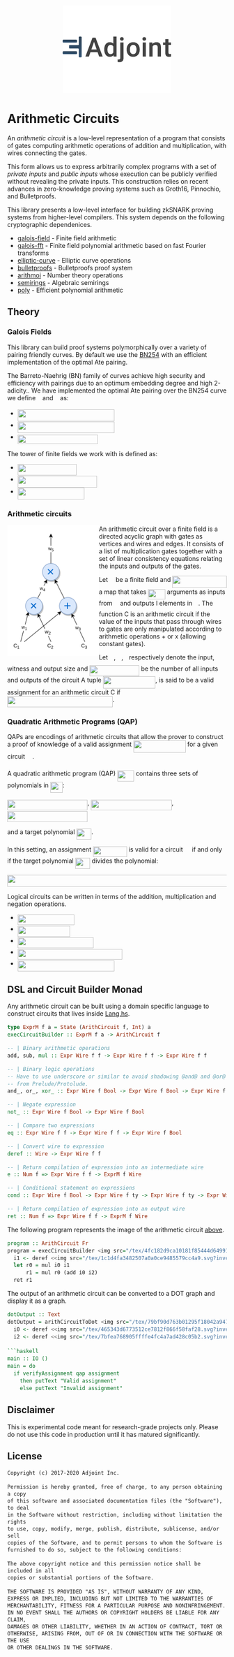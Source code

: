 <p align="center">
<a href="https://www.adjoint.io">
  <img width="250" src="./.assets/adjoint.png" alt="Adjoint Logo" />
</a>
</p>

# Arithmetic Circuits

An *arithmetic circuit* is a low-level representation of a program that consists
of gates computing arithmetic operations of addition and multiplication, with
wires connecting the gates.

This form allows us to express arbitrarily complex programs with a set of
*private inputs* and *public inputs* whose execution can be publicly verified
without revealing the private inputs. This construction relies on recent
advances in zero-knowledge proving systems such as Groth16, Pinnochio, and
Bulletproofs.

This library presents a low-level interface for building zkSNARK proving systems
from higher-level compilers. This system depends on the following cryptographic
dependenices.

* [galois-field](https://www.github.com/adjoint-io/galois-field) - Finite field
  arithmetic
* [galois-fft](https://www.github.com/adjoint-io/galois-fft) - Finite field
  polynomial arithmetic based on fast Fourier transforms
* [elliptic-curve](https://www.github.com/adjoint-io/elliptic-curve) - Elliptic
  curve operations
* [bulletproofs](https://www.github.com/adjoint-io/bulletproofs) - Bulletproofs
  proof system
* [arithmoi](https://www.github.com/adjoint-io/arithmoi) - Number theory
  operations
* [semirings](https://www.github.com/adjoint-io/semirings) - Algebraic semirings
* [poly](https://www.github.com/adjoint-io/poly) - Efficient polynomial
  arithmetic

## Theory

### Galois Fields

This library can build proof systems polymorphically over a variety of pairing
friendly curves. By default we use the [BN254](https://github.com/adjoint-io/elliptic-curve/blob/master/src/Data/Curve/Weierstrass/BN254.hs)
with an efficient implementation of the optimal Ate pairing.

The Barreto-Naehrig (BN) family of curves achieve high security and efficiency
with pairings due to an optimum embedding degree and high 2-adicity.. We have
implemented the optimal Ate pairing over the BN254 curve we define <img src="/tex/d5c18a8ca1894fd3a7d25f242cbe8890.svg?invert_in_darkmode&sanitize=true" align=middle width=7.928106449999989pt height=14.15524440000002pt/> and <img src="/tex/89f2e0d2d24bcf44db73aab8fc03252c.svg?invert_in_darkmode&sanitize=true" align=middle width=7.87295519999999pt height=14.15524440000002pt/>
as:

* <img src="/tex/f041cced24931de6e6fbe77cf7fdc920.svg?invert_in_darkmode&sanitize=true" align=middle width=221.83192679999993pt height=26.76175259999998pt/>
* <img src="/tex/c0ea121dfdf29950f20f29c86635f197.svg?invert_in_darkmode&sanitize=true" align=middle width=221.77679534999993pt height=26.76175259999998pt/>
* <img src="/tex/71d71cc186d8238f79d664af6a48289f.svg?invert_in_darkmode&sanitize=true" align=middle width=184.01870685pt height=21.18721440000001pt/>

The tower of finite fields we work with is defined as:

* <img src="/tex/66eff114f6c4385dd25cca62457ad776.svg?invert_in_darkmode&sanitize=true" align=middle width=134.80114229999998pt height=26.76175259999998pt/>
* <img src="/tex/661afe19025c1f97ae61a41f91d325e9.svg?invert_in_darkmode&sanitize=true" align=middle width=181.79879189999997pt height=26.76175259999998pt/>
* <img src="/tex/ad84179c73fb68d93d2a147cce2cb19c.svg?invert_in_darkmode&sanitize=true" align=middle width=152.75024985pt height=26.76175259999998pt/>

### Arithmetic circuits

<p align="center">
<img src="./.assets/circuit.png" alt="Arithmetic Circuit" height=300 align="left" />
</p>

An arithmetic circuit over a finite field is a directed acyclic graph with gates
as vertices and wires and edges. It consists of a list of multiplication gates
together with a set of linear consistency equations relating the inputs and
outputs of the gates.

Let <img src="/tex/2d4c6ac334688c42fb4089749e372345.svg?invert_in_darkmode&sanitize=true" align=middle width=10.045686749999991pt height=22.648391699999998pt/> be a finite field and <img src="/tex/c8a92e9bd23d2e4841e72114a69462d7.svg?invert_in_darkmode&sanitize=true" align=middle width=124.1115777pt height=27.91243950000002pt/> a map that takes <img src="/tex/5e27bca98285ab8eccf4d53506baeaec.svg?invert_in_darkmode&sanitize=true" align=middle width=39.42918209999999pt height=22.831056599999986pt/>
arguments as inputs from <img src="/tex/2d4c6ac334688c42fb4089749e372345.svg?invert_in_darkmode&sanitize=true" align=middle width=10.045686749999991pt height=22.648391699999998pt/> and outputs l elements in <img src="/tex/2d4c6ac334688c42fb4089749e372345.svg?invert_in_darkmode&sanitize=true" align=middle width=10.045686749999991pt height=22.648391699999998pt/>. The function C is an arithmetic circuit if the
value of the inputs that pass through wires to gates are only manipulated according to arithmetic operations + or x (allowing
constant gates).

Let <img src="/tex/55a049b8f161ae7cfeb0197d75aff967.svg?invert_in_darkmode&sanitize=true" align=middle width=9.86687624999999pt height=14.15524440000002pt/>, <img src="/tex/2ad9d098b937e46f9f58968551adac57.svg?invert_in_darkmode&sanitize=true" align=middle width=9.47111549999999pt height=22.831056599999986pt/>, <img src="/tex/2f2322dff5bde89c37bcae4116fe20a8.svg?invert_in_darkmode&sanitize=true" align=middle width=5.2283516999999895pt height=22.831056599999986pt/> respectively denote the input, witness and output size and
<img src="/tex/dc35769e37858254d0d77fab2d83bcf4.svg?invert_in_darkmode&sanitize=true" align=middle width=114.45175665pt height=24.65753399999998pt/> be the number of all inputs and outputs of the circuit
A tuple <img src="/tex/2c4cf6568afbabb029a579215dfa6e3e.svg?invert_in_darkmode&sanitize=true" align=middle width=120.09967859999999pt height=27.6567522pt/>, is said to be a valid
assignment for an arithmetic circuit C if <img src="/tex/86c8263cd0afa711b888c85bcb5b03a3.svg?invert_in_darkmode&sanitize=true" align=middle width=241.74771059999995pt height=24.65753399999998pt/>.


### Quadratic Arithmetic Programs (QAP)

QAPs are encodings of arithmetic circuits that allow the prover to construct a
proof of knowledge of a valid assignment <img src="/tex/6e1ad13b9c0521871bb453942700c519.svg?invert_in_darkmode&sanitize=true" align=middle width=120.09967859999999pt height=27.6567522pt/> for a given
circuit <img src="/tex/9b325b9e31e85137d1de765f43c0f8bc.svg?invert_in_darkmode&sanitize=true" align=middle width=12.92464304999999pt height=22.465723500000017pt/>.

A quadratic arithmetic program (QAP) <img src="/tex/9000cff3d46536c190fabb076ebe7cbb.svg?invert_in_darkmode&sanitize=true" align=middle width=38.70549539999999pt height=24.65753399999998pt/> contains three sets of polynomials in
<img src="/tex/a420c52aa24a502d60aef830b3b45f9f.svg?invert_in_darkmode&sanitize=true" align=middle width=28.57312259999999pt height=24.65753399999998pt/>:

<img src="/tex/cf792d8b490521d817a643a4adea6f28.svg?invert_in_darkmode&sanitize=true" align=middle width=184.37011065pt height=24.65753399999998pt/>, <img src="/tex/258504deb4909bd9a3058fffbdb20262.svg?invert_in_darkmode&sanitize=true" align=middle width=185.47456784999997pt height=24.65753399999998pt/>, <img src="/tex/36b962f85e4e4de2a88919a5e00acbe1.svg?invert_in_darkmode&sanitize=true" align=middle width=184.38600014999997pt height=24.65753399999998pt/>

and a target polynomial <img src="/tex/083da1124b81d709f20f2575ae9138c3.svg?invert_in_darkmode&sanitize=true" align=middle width=34.06973294999999pt height=24.65753399999998pt/>.

In this setting, an assignment <img src="/tex/d1dd493c98f06e9ef29b5fdc411e29f8.svg?invert_in_darkmode&sanitize=true" align=middle width=78.31669229999999pt height=24.65753399999998pt/> is valid for a circuit <img src="/tex/9b325b9e31e85137d1de765f43c0f8bc.svg?invert_in_darkmode&sanitize=true" align=middle width=12.92464304999999pt height=22.465723500000017pt/> if and
only if the target polynomial <img src="/tex/083da1124b81d709f20f2575ae9138c3.svg?invert_in_darkmode&sanitize=true" align=middle width=34.06973294999999pt height=24.65753399999998pt/> divides the polynomial:

<img src="/tex/d6b98fe1452c7c16cfd1ad84a2e7331b.svg?invert_in_darkmode&sanitize=true" align=middle width=613.0190187pt height=26.438629799999987pt/>

Logical circuits can be written in terms of the addition, multiplication and
negation operations.

* <img src="/tex/05487edead6a212f2c6b0eb882e301bf.svg?invert_in_darkmode&sanitize=true" align=middle width=130.41681344999998pt height=24.65753399999998pt/>
* <img src="/tex/26affbf877c9c00bcf2d4f78f88cedbf.svg?invert_in_darkmode&sanitize=true" align=middle width=120.27647609999997pt height=24.65753399999998pt/>
* <img src="/tex/a45a5d659b15986b26d1aeba7c808734.svg?invert_in_darkmode&sanitize=true" align=middle width=173.72718329999998pt height=24.65753399999998pt/>
* <img src="/tex/e7994598838dc8af6fb203d13bc3690c.svg?invert_in_darkmode&sanitize=true" align=middle width=240.1277472pt height=24.65753399999998pt/>
* <img src="/tex/57e4d6a592fb9f580ff984df8690de97.svg?invert_in_darkmode&sanitize=true" align=middle width=221.99032019999996pt height=24.65753399999998pt/>

## DSL and Circuit Builder Monad

Any arithmetic circuit can be built using a domain specific language to
construct circuits that lives inside [Lang.hs](src/Circuit/Lang.hs).

```haskell ignore
type ExprM f a = State (ArithCircuit f, Int) a
execCircuitBuilder :: ExprM f a -> ArithCircuit f
```

```haskell ignore
-- | Binary arithmetic operations
add, sub, mul :: Expr Wire f f -> Expr Wire f f -> Expr Wire f f
```

```haskell ignore
-- | Binary logic operations
-- Have to use underscore or similar to avoid shadowing @and@ and @or@
-- from Prelude/Protolude.
and_, or_, xor_ :: Expr Wire f Bool -> Expr Wire f Bool -> Expr Wire f Bool
```

```haskell ignore
-- | Negate expression
not_ :: Expr Wire f Bool -> Expr Wire f Bool
```

```haskell ignore
-- | Compare two expressions
eq :: Expr Wire f f -> Expr Wire f f -> Expr Wire f Bool
```

```haskell ignore
-- | Convert wire to expression
deref :: Wire -> Expr Wire f f
```

```haskell ignore
-- | Return compilation of expression into an intermediate wire
e :: Num f => Expr Wire f f -> ExprM f Wire
```

```haskell ignore
-- | Conditional statement on expressions
cond :: Expr Wire f Bool -> Expr Wire f ty -> Expr Wire f ty -> Expr Wire f ty
```

```haskell ignore
-- | Return compilation of expression into an output wire
ret :: Num f => Expr Wire f f -> ExprM f Wire
```

The following program represents the image of the
arithmetic circuit [above](#arithmetic-circuits-1).

```haskell ignore
program :: ArithCircuit Fr
program = execCircuitBuilder <img src="/tex/4fc182d9ca10181f85444d64991b4f62.svg?invert_in_darkmode&sanitize=true" align=middle width=124.01565329999998pt height=22.831056599999986pt/>> input
  i1 <- deref <<img src="/tex/1c1d4fa3482507a0a0ce9485579cc4a9.svg?invert_in_darkmode&sanitize=true" align=middle width=163.99021154999997pt height=22.831056599999986pt/>> input
  let r0 = mul i0 i1
      r1 = mul r0 (add i0 i2)
  ret r1
```

The output of an arithmetic circuit can be converted to a DOT graph and display
it as a graph.

```haskell ignore
dotOutput :: Text
dotOutput = arithCircuitToDot <img src="/tex/79bf90d763b01295f18042a947d15f47.svg?invert_in_darkmode&sanitize=true" align=middle width=700.5028733999999pt height=164.20092150000002pt/>r - 1<img src="/tex/e669a12254dafeeb34eec7c07244ce05.svg?invert_in_darkmode&sanitize=true" align=middle width=700.27457115pt height=203.6529759pt/> do
  i0 <- deref <<img src="/tex/465343d6773512ce7812f866f58faf28.svg?invert_in_darkmode&sanitize=true" align=middle width=163.99021154999997pt height=22.831056599999986pt/>> input
  i2 <- deref <<img src="/tex/7bfea768905ffffe4fc4a7ad428c05b2.svg?invert_in_darkmode&sanitize=true" align=middle width=490.86891149999997pt height=45.84475500000001pt/>T(x)<img src="/tex/b2584d6517f9c72bcd800016d8d1fa0d.svg?invert_in_darkmode&sanitize=true" align=middle width=27.11199479999999pt height=22.831056599999986pt/>P(x)<img src="/tex/3d688cfd3f6ea02dead75f511c40e5c0.svg?invert_in_darkmode&sanitize=true" align=middle width=902.7356893499999pt height=322.0091391pt/>P(x)<img src="/tex/2441df23627a504b2a4c6f5006893fd6.svg?invert_in_darkmode&sanitize=true" align=middle width=15.70402184999999pt height=22.831056599999986pt/>T(x)$ for the given circuit.

```haskell
main :: IO ()
main = do
  if verifyAssignment qap assignment
    then putText "Valid assignment"
    else putText "Invalid assignment"
```

## Disclaimer

This is experimental code meant for research-grade projects only. Please do not
use this code in production until it has matured significantly.

## License

```
Copyright (c) 2017-2020 Adjoint Inc.

Permission is hereby granted, free of charge, to any person obtaining a copy
of this software and associated documentation files (the "Software"), to deal
in the Software without restriction, including without limitation the rights
to use, copy, modify, merge, publish, distribute, sublicense, and/or sell
copies of the Software, and to permit persons to whom the Software is
furnished to do so, subject to the following conditions:

The above copyright notice and this permission notice shall be included in all
copies or substantial portions of the Software.

THE SOFTWARE IS PROVIDED "AS IS", WITHOUT WARRANTY OF ANY KIND,
EXPRESS OR IMPLIED, INCLUDING BUT NOT LIMITED TO THE WARRANTIES OF
MERCHANTABILITY, FITNESS FOR A PARTICULAR PURPOSE AND NONINFRINGEMENT.
IN NO EVENT SHALL THE AUTHORS OR COPYRIGHT HOLDERS BE LIABLE FOR ANY CLAIM,
DAMAGES OR OTHER LIABILITY, WHETHER IN AN ACTION OF CONTRACT, TORT OR
OTHERWISE, ARISING FROM, OUT OF OR IN CONNECTION WITH THE SOFTWARE OR THE USE
OR OTHER DEALINGS IN THE SOFTWARE.
```
